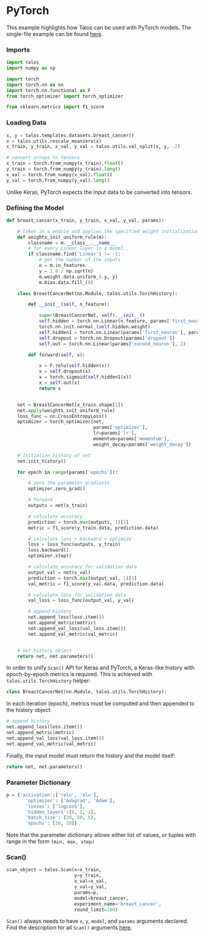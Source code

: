 # PyTorch

This example highlights how Talos can be used with PyTorch models. The single-file example can be found [here](Examples_PyTorch_Code.md).

### Imports

```python
import talos
import numpy as np

import torch
import torch.nn as nn
import torch.nn.functional as F
from torch_optimizer import torch_optimizer

from sklearn.metrics import f1_score
```

### Loading Data
```python
x, y = talos.templates.datasets.breast_cancer()
x = talos.utils.rescale_meanzero(x)
x_train, y_train, x_val, y_val = talos.utils.val_split(x, y, .2)

# convert arrays to tensors
x_train = torch.from_numpy(x_train).float()
y_train = torch.from_numpy(y_train).long()
x_val = torch.from_numpy(x_val).float()
y_val = torch.from_numpy(y_val).long()
```
Unlike Keras, PyTorch expects the input data to be converted into tensors.

### Defining the Model
```python
def breast_cancer(x_train, y_train, x_val, y_val, params):

    # takes in a module and applies the specified weight initialization
    def weights_init_uniform_rule(m):
        classname = m.__class__.__name__
        # for every Linear layer in a model..
        if classname.find('Linear') != -1:
            # get the number of the inputs
            n = m.in_features
            y = 1.0 / np.sqrt(n)
            m.weight.data.uniform_(-y, y)
            m.bias.data.fill_(0)

    class BreastCancerNet(nn.Module, talos.utils.TorchHistory):

        def __init__(self, n_feature):

            super(BreastCancerNet, self).__init__()
            self.hidden = torch.nn.Linear(n_feature, params['first_neuron'])
            torch.nn.init.normal_(self.hidden.weight)
            self.hidden1 = torch.nn.Linear(params['first_neuron'], params['second_neuron'])
            self.dropout = torch.nn.Dropout(params['dropout'])
            self.out = torch.nn.Linear(params['second_neuron'], 2)

        def forward(self, x):

            x = F.relu(self.hidden(x))
            x = self.dropout(x)
            x = torch.sigmoid(self.hidden1(x))
            x = self.out(x)
            return x


    net = BreastCancerNet(x_train.shape[1])
    net.apply(weights_init_uniform_rule)
    loss_func = nn.CrossEntropyLoss()
    optimizer = torch_optimizer(net,
                                params['optimizer'],
                                lr=params['lr'],
                                momentum=params['momentum'],
                                weight_decay=params['weight_decay'])

    # Initialize history of net
    net.init_history()

    for epoch in range(params['epochs']):

        # zero the parameter gradients
        optimizer.zero_grad()

        # forward
        outputs = net(x_train)

        # calculate accuracy
        prediction = torch.max(outputs, 1)[1]
        metric = f1_score(y_train.data, prediction.data)

        # calculate loss + backward + optimize
        loss = loss_func(outputs, y_train)
        loss.backward()
        optimizer.step()

        # calculate accuracy for validation data
        output_val = net(x_val)
        prediction = torch.max(output_val, 1)[1]
        val_metric = f1_score(y_val.data, prediction.data)

        # calculate loss for validation data
        val_loss = loss_func(output_val, y_val)

        # append history
        net.append_loss(loss.item())
        net.append_metric(metric)
        net.append_val_loss(val_loss.item())
        net.append_val_metric(val_metric)


    # Get history object
    return net, net.parameters()
```
In order to unify `Scan()` API for Keras and PyTorch, a Keras-like history with epoch-by-epoch metrics is required. This is achieved with `talos.utils.TorchHistory` helper:

```python
class BreastCancerNet(nn.Module, talos.utils.TorchHistory):
```

In each iteration (epoch), metrics must be computed and then appended to the history object:

```python
# append history
net.append_loss(loss.item())
net.append_metric(metric)
net.append_val_loss(val_loss.item())
net.append_val_metric(val_metric)
```

Finally, the input model must return the history and the model itself:

```python
return net, net.parameters()
```

### Parameter Dictionary

```python
p = {'activation':['relu', 'elu'],
       'optimizer': ['Adagrad', 'Adam'],
       'losses': ['logcosh'],
       'hidden_layers':[0, 1, 2],
       'batch_size': (20, 50, 5),
       'epochs': [10, 20]}
```
Note that the parameter dictionary allows either list of values, or tuples with range in the form `(min, max, step)`


### Scan()

```python
scan_object = talos.Scan(x=x_train,
                         y=y_train,
                         x_val=x_val,
                         y_val=y_val,
                         params=p,
                         model=breast_cancer,
                         experiment_name='breast_cancer',
                         round_limit=100)
```

`Scan()` always needs to have `x`, `y`, `model`, and `params` arguments declared. Find the description for all `Scan()` arguments [here](Scan.md#scan-arguments).
